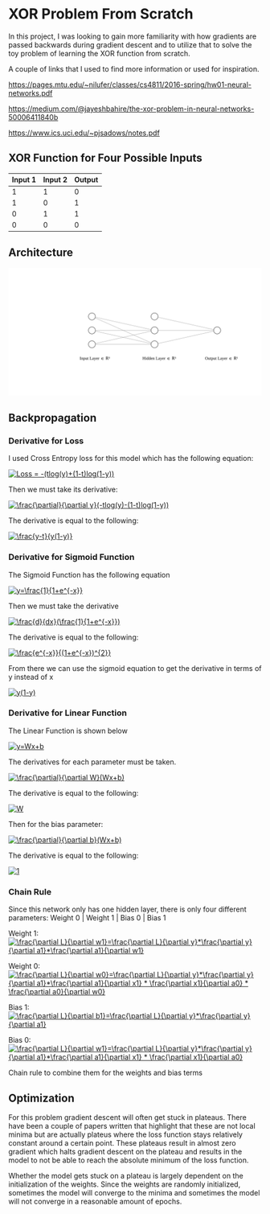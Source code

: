 # XOR Problem From Scratch

In this project, I was looking to gain more familiarity with how gradients are passed backwards during gradient descent and to utilize that to solve the toy problem of learning the XOR function from scratch.


A couple of links that I used to find more information or used for inspiration.

https://pages.mtu.edu/~nilufer/classes/cs4811/2016-spring/hw01-neural-networks.pdf

https://medium.com/@jayeshbahire/the-xor-problem-in-neural-networks-50006411840b

https://www.ics.uci.edu/~pjsadows/notes.pdf

## XOR Function for Four Possible Inputs
| Input 1 | Input 2 | Output |
|---------|---------|--------|
|    1    |    1    |    0   |
|    1    |    0    |    1   |
|    0    |    1    |    1   |
|    0    |    0    |    0   |

## Architecture
![alt text](nn.svg)
## Backpropagation

### Derivative for Loss

I used Cross Entropy loss for this model which has the following equation:

<a href="https://www.codecogs.com/eqnedit.php?latex=Loss&space;=&space;-(tlog(y)&plus;(1-t)log(1-y))" target="_blank"><img src="https://latex.codecogs.com/gif.latex?Loss&space;=&space;-(tlog(y)&plus;(1-t)log(1-y))" title="Loss = -(tlog(y)+(1-t)log(1-y))" /></a>

Then we must take its derivative:

<a href="https://www.codecogs.com/eqnedit.php?latex=\frac{\partial}{\partial&space;y}(-tlog(y)-(1-t)log(1-y))" target="_blank"><img src="https://latex.codecogs.com/gif.latex?\frac{\partial}{\partial&space;y}(-tlog(y)-(1-t)log(1-y))" title="\frac{\partial}{\partial y}(-tlog(y)-(1-t)log(1-y))" /></a>

The derivative is equal to the following:

<a href="https://www.codecogs.com/eqnedit.php?latex=\frac{y-t}{y(1-y)}" target="_blank"><img src="https://latex.codecogs.com/gif.latex?\frac{y-t}{y(1-y)}" title="\frac{y-t}{y(1-y)}" /></a>


### Derivative for Sigmoid Function

The Sigmoid Function has the following equation

<a href="https://www.codecogs.com/eqnedit.php?latex=y=\frac{1}{1&plus;e^{-x}}" target="_blank"><img src="https://latex.codecogs.com/gif.latex?y=\frac{1}{1&plus;e^{-x}}" title="y=\frac{1}{1+e^{-x}}" /></a>

Then we must take the derivative

<a href="https://www.codecogs.com/eqnedit.php?latex=\frac{d}{dx}(\frac{1}{1&plus;e^{-x}})" target="_blank"><img src="https://latex.codecogs.com/gif.latex?\frac{d}{dx}(\frac{1}{1&plus;e^{-x}})" title="\frac{d}{dx}(\frac{1}{1+e^{-x}})" /></a>

The derivative is equal to the following:

<a href="https://www.codecogs.com/eqnedit.php?latex=\frac{e^{-x}}{(1&plus;e^{-x})^{2}}" target="_blank"><img src="https://latex.codecogs.com/gif.latex?\frac{e^{-x}}{(1&plus;e^{-x})^{2}}" title="\frac{e^{-x}}{(1+e^{-x})^{2}}" /></a>

From there we can use the sigmoid equation to get the derivative in terms of y instead of x

<a href="https://www.codecogs.com/eqnedit.php?latex=y(1-y)" target="_blank"><img src="https://latex.codecogs.com/gif.latex?y(1-y)" title="y(1-y)" /></a>

### Derivative for Linear Function

The Linear Function is shown below

<a href="https://www.codecogs.com/eqnedit.php?latex=y=Wx&plus;b" target="_blank"><img src="https://latex.codecogs.com/gif.latex?y=Wx&plus;b" title="y=Wx+b" /></a>

The derivatives for each parameter must be taken.

<a href="https://www.codecogs.com/eqnedit.php?latex=\frac{\partial}{\partial&space;W}(Wx&plus;b)" target="_blank"><img src="https://latex.codecogs.com/gif.latex?\frac{\partial}{\partial&space;W}(Wx&plus;b)" title="\frac{\partial}{\partial W}(Wx+b)" /></a>

The derivative is equal to the following:

<a href="https://www.codecogs.com/eqnedit.php?latex=W" target="_blank"><img src="https://latex.codecogs.com/gif.latex?W" title="W" /></a>

Then for the bias parameter:

<a href="https://www.codecogs.com/eqnedit.php?latex=\frac{\partial}{\partial&space;b}(Wx&plus;b)" target="_blank"><img src="https://latex.codecogs.com/gif.latex?\frac{\partial}{\partial&space;b}(Wx&plus;b)" title="\frac{\partial}{\partial b}(Wx+b)" /></a>

The derivative is equal to the following:

<a href="https://www.codecogs.com/eqnedit.php?latex=1" target="_blank"><img src="https://latex.codecogs.com/gif.latex?1" title="1" /></a>

### Chain Rule

Since this network only has one hidden layer, there is only four different parameters:    Weight 0 | Weight 1 | Bias 0 | Bias 1

Weight 1: <a href="https://www.codecogs.com/eqnedit.php?latex=\frac{\partial&space;L}{\partial&space;w1}=\frac{\partial&space;L}{\partial&space;y}*\frac{\partial&space;y}{\partial&space;x1}*\frac{\partial&space;x1}{\partial&space;w1}" target="_blank"><img src="https://latex.codecogs.com/gif.latex?\frac{\partial&space;L}{\partial&space;w1}=\frac{\partial&space;L}{\partial&space;y}*\frac{\partial&space;y}{\partial&space;x1}*\frac{\partial&space;x1}{\partial&space;w1}" title="\frac{\partial L}{\partial w1}=\frac{\partial L}{\partial y}*\frac{\partial y}{\partial a1}*\frac{\partial a1}{\partial w1}" /></a>

Weight 0: <a href="https://www.codecogs.com/eqnedit.php?latex=\frac{\partial&space;L}{\partial&space;w0}=\frac{\partial&space;L}{\partial&space;y}*\frac{\partial&space;y}{\partial&space;a1}*\frac{\partial&space;a1}{\partial&space;x1}&space;*&space;\frac{\partial&space;x1}{\partial&space;a0}&space;*&space;\frac{\partial&space;a0}{\partial&space;w0}" target="_blank"><img src="https://latex.codecogs.com/gif.latex?\frac{\partial&space;L}{\partial&space;w0}=\frac{\partial&space;L}{\partial&space;y}*\frac{\partial&space;y}{\partial&space;a1}*\frac{\partial&space;a1}{\partial&space;x1}&space;*&space;\frac{\partial&space;x1}{\partial&space;a0}&space;*&space;\frac{\partial&space;a0}{\partial&space;w0}" title="\frac{\partial L}{\partial w0}=\frac{\partial L}{\partial y}*\frac{\partial y}{\partial a1}*\frac{\partial a1}{\partial x1} * \frac{\partial x1}{\partial a0} * \frac{\partial a0}{\partial w0}" /></a>

Bias 1: <a href="https://www.codecogs.com/eqnedit.php?latex=\frac{\partial&space;L}{\partial&space;b1}=\frac{\partial&space;L}{\partial&space;y}*\frac{\partial&space;y}{\partial&space;a1}" target="_blank"><img src="https://latex.codecogs.com/gif.latex?\frac{\partial&space;L}{\partial&space;b1}=\frac{\partial&space;L}{\partial&space;y}*\frac{\partial&space;y}{\partial&space;a1}" title="\frac{\partial L}{\partial b1}=\frac{\partial L}{\partial y}*\frac{\partial y}{\partial a1}" /></a>

Bias 0: <a href="https://www.codecogs.com/eqnedit.php?latex=\frac{\partial&space;L}{\partial&space;w1}=\frac{\partial&space;L}{\partial&space;y}*\frac{\partial&space;y}{\partial&space;a1}*\frac{\partial&space;a1}{\partial&space;x1}&space;*&space;\frac{\partial&space;x1}{\partial&space;a0}" target="_blank"><img src="https://latex.codecogs.com/gif.latex?\frac{\partial&space;L}{\partial&space;w1}=\frac{\partial&space;L}{\partial&space;y}*\frac{\partial&space;y}{\partial&space;a1}*\frac{\partial&space;a1}{\partial&space;x1}&space;*&space;\frac{\partial&space;x1}{\partial&space;a0}" title="\frac{\partial L}{\partial w1}=\frac{\partial L}{\partial y}*\frac{\partial y}{\partial a1}*\frac{\partial a1}{\partial x1} * \frac{\partial x1}{\partial a0}" /></a>

Chain rule to combine them for the weights and bias terms

## Optimization

For this problem gradient descent will often get stuck in plateaus. There have been a couple of papers written that highlight that these are not local minima but are actually plateus where the loss function stays relatively constant around a certain point. These plateaus result in almost zero gradient which halts gradient descent on the plateau and results in the model to not be able to reach the absolute minimum of the loss function.

Whether the model gets stuck on a plateau is largely dependent on the initialization of the weights. Since the weights are randomly initialized, sometimes the model will converge to the minima and sometimes the model will not converge in a reasonable amount of epochs.
